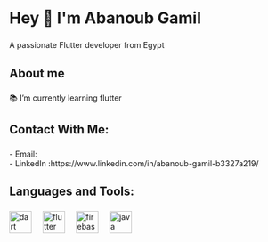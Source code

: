 <h1 align="left">Hey 👋 I'm Abanoub Gamil</h1>

###

<p align="left">A passionate Flutter developer from Egypt</p>

###

<h2 align="left">About me</h2>

###

<p align="left">📚  I’m currently learning flutter</p>

###

<h2 align="left">Contact With Me:</h2>

###

<p align="left">- Email:<mailto:abanoubgamil189@gmail.com><br>- LinkedIn :https://www.linkedin.com/in/abanoub-gamil-b3327a219/</p>

###

<h2 align="left">Languages and Tools:</h2>

###

<div align="left">
  <img src="https://cdn.jsdelivr.net/gh/devicons/devicon/icons/dart/dart-original.svg" height="40" alt="dart logo"  />
  <img width="12" />
  <img src="https://cdn.jsdelivr.net/gh/devicons/devicon/icons/flutter/flutter-original.svg" height="40" alt="flutter logo"  />
  <img width="12" />
  <img src="https://cdn.jsdelivr.net/gh/devicons/devicon/icons/firebase/firebase-plain.svg" height="40" alt="firebase logo"  />
  <img width="12" />
  <img src="https://cdn.jsdelivr.net/gh/devicons/devicon/icons/java/java-original.svg" height="40" alt="java logo"  />
</div>

###
